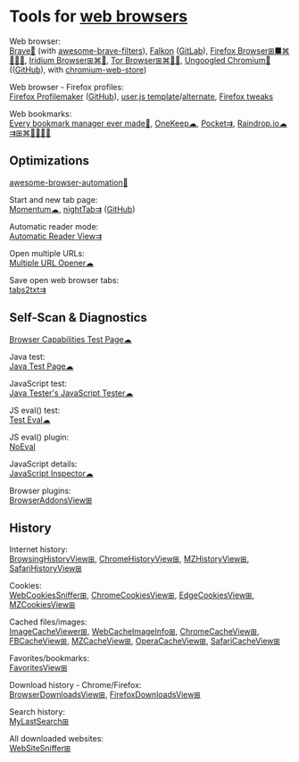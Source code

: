 
# Tools for [web browsers](https://trendless.tech/browser/)

Web browser:  
[Brave🧛](https://brave.com/) (with [awesome-brave-filters](https://github.com/astariul/awesome-brave-filters)),
[Falkon](https://www.falkon.org/) ([GitLab](https://invent.kde.org/network/falkon)),
[Firefox Browser⊞■⌘🐧🍎🤖](https://www.mozilla.org/en-US/firefox/new/),
[Iridium Browser⊞⌘🐧](https://iridiumbrowser.de/),
[Tor Browser⊞⌘🐧🤖](https://www.torproject.org/),
[Ungoogled Chromium🧛](https://ungoogled-software.github.io/) (([GitHub](https://github.com/ungoogled-software/ungoogled-chromium)), with [chromium-web-store](https://github.com/NeverDecaf/chromium-web-store))

Web browser - Firefox profiles:  
[Firefox Profilemaker](https://ffprofile.com/) ([GitHub](https://github.com/allo-/ffprofile)),
[user.js template](https://github.com/arkenfox/user.js)/[alternate](https://github.com/pyllyukko/user.js/),
[Firefox tweaks](https://github.com/loganmarchione/Firefox-tweaks/blob/master/user.js)

Web bookmarks:  
[Every bookmark manager ever made💩](https://bookmarkos.com/every-bookmark-manager-ever-made),
[OneKeep☁](https://onekeep.com/),
[Pocket⇉](https://getpocket.com/),
[Raindrop.io☁⇉⊞⌘🐧🍎🤖🔌](https://raindrop.io/)

## Optimizations

[awesome-browser-automation💩](https://github.com/angrykoala/awesome-browser-automation)

Start and new tab page:  
[Momentum☁](https://momentumdash.com/),
[nightTab⇉](https://zombiefox.github.io/nightTab/) ([GitHub](https://github.com/zombieFox/nightTab))

Automatic reader mode:  
[Automatic Reader View⇉](https://addons.mozilla.org/en-US/firefox/addon/automatic-reader-view/)

Open multiple URLs:  
[Multiple URL Opener☁](https://www.websiteplanet.com/webtools/multiple-url/)

Save open web browser tabs:  
[tabs2txt⇉](https://addons.mozilla.org/en-US/firefox/addon/tabs2txt/)

## Self-Scan & Diagnostics

[Browser Capabilities Test Page☁](https://www.cyscape.com/showbrow.asp)

Java test:  
[Java Test Page☁](https://www.math.uh.edu/mathonline/JavaTest/JavaTestPage.htm)

JavaScript test:  
[Java Tester's JavaScript Tester☁](https://javatester.org/javascript.html)

JS eval() test:  
[Test Eval☁](https://webbrowsertools.com/test-eval/)

JS eval() plugin:  
[NoEval](https://mybrowseraddon.com/noeval.html)

JavaScript details:  
[JavaScript Inspector☁](https://webbrowsertools.com/javascript/)

Browser plugins:  
[BrowserAddonsView⊞](https://www.nirsoft.net/utils/web_browser_addons_view.html)

## History

Internet history:  
[BrowsingHistoryView⊞](https://www.nirsoft.net/utils/browsing_history_view.html),
[ChromeHistoryView⊞](https://www.nirsoft.net/utils/chrome_history_view.html),
[MZHistoryView⊞](https://www.nirsoft.net/utils/mozilla_history_view.html),
[SafariHistoryView⊞](https://www.nirsoft.net/utils/safari_history_view.html)

Cookies:  
[WebCookiesSniffer⊞](https://www.nirsoft.net/utils/web_cookies_sniffer.html),
[ChromeCookiesView⊞](https://www.nirsoft.net/utils/chrome_cookies_view.html),
[EdgeCookiesView⊞](https://www.nirsoft.net/utils/edge_cookies_view.html),
[MZCookiesView⊞](https://www.nirsoft.net/utils/mzcv.html)

Cached files/images:  
[ImageCacheViewer⊞](https://www.nirsoft.net/utils/image_cache_viewer.html),
[WebCacheImageInfo⊞](https://www.nirsoft.net/utils/web_cache_image_info.html),
[ChromeCacheView⊞](https://www.nirsoft.net/utils/chrome_cache_view.html),
[FBCacheView⊞](https://www.nirsoft.net/utils/facebook_cache_viewer.html),
[MZCacheView⊞](https://www.nirsoft.net/utils/mozilla_cache_viewer.html),
[OperaCacheView⊞](https://www.nirsoft.net/utils/opera_cache_view.html),
[SafariCacheView⊞](https://www.nirsoft.net/utils/safari_cache_view.html)

Favorites/bookmarks:  
[FavoritesView⊞](https://www.nirsoft.net/utils/faview.html)

Download history - Chrome/Firefox:  
[BrowserDownloadsView⊞](https://www.nirsoft.net/utils/web_browser_downloads_view.html),
[FirefoxDownloadsView⊞](https://www.nirsoft.net/utils/firefox_downloads_view.html)

Search history:  
[MyLastSearch⊞](https://www.nirsoft.net/utils/my_last_search.html)

All downloaded websites:  
[WebSiteSniffer⊞](https://www.nirsoft.net/utils/web_site_sniffer.html)
